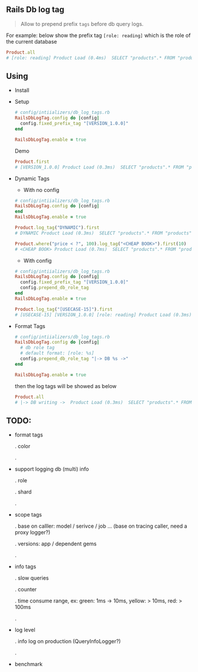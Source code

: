 ## Rails Db log tag

  > Allow to prepend prefix `tags` before db query logs. 

  For example: below show the prefix tag `[role: reading]` which is the role of the current database

  ```ruby
  Product.all
  # [role: reading] Product Load (0.4ms)  SELECT "products".* FROM "products" ...
  ```
## Using

- Install

- Setup

  ```ruby
  # config/intiializers/db_log_tags.rb
  RailsDbLogTag.config do |config|
    config.fixed_prefix_tag "[VERSION_1.0.0]"
  end

  RailsDbLogTag.enable = true
  ```
  
  Demo

  ```ruby
  Product.first
  # [VERSION_1.0.0] Product Load (0.3ms)  SELECT "products".* FROM "products" ...
  ```

- Dynamic Tags

  + With no config

  ```ruby
  # config/intiializers/db_log_tags.rb
  RailsDbLogTag.config do |config|
  end
  RailsDbLogTag.enable = true
  ```

  ```ruby
  Product.log_tag("DYNAMIC").first
  # DYNAMIC Product Load (0.3ms)  SELECT "products".* FROM "products" ...

  Product.where("price < ?", 100).log_tag("<CHEAP BOOK>").first(10)
  # <CHEAP BOOK> Product Load (0.7ms)  SELECT "products".* FROM "products" WHERE (price < 100) ...
  ```

  + With config

  ```ruby
  # config/intiializers/db_log_tags.rb
  RailsDbLogTag.config do |config|
    config.fixed_prefix_tag "[VERSION_1.0.0]"
    config.prepend_db_role_tag
  end
  RailsDbLogTag.enable = true
  ```

  ```ruby
  Product.log_tag("[USECASE-15]").first
  # [USECASE-15] [VERSION_1.0.0] [role: reading] Product Load (0.3ms)  SELECT "products".* FROM "products" ...
  ```

- Format Tags

  ```ruby
  # config/intiializers/db_log_tags.rb
  RailsDbLogTag.config do |config|
    # db role tag
    # default format: [role: %s]
    config.prepend_db_role_tag "|-> DB %s ->"
  end

  RailsDbLogTag.enable = true
  ```

  then the log tags will be showed as below

  ```ruby
  Product.all
  # |-> DB writing ->  Product Load (0.3ms)  SELECT "products".* FROM "products" ...
  ```

## TODO: 

  + format tags

    . color

    .

  + support logging db (multi) info

    . role

    . shard

    . 

  + scope tags

    . base on calller: model / serivce / job ... (base on tracing caller, need a proxy logger?)

    . versions: app / dependent gems 

    .

  + info tags

    . slow queries 

    . counter

    . time consume range, ex: green: 1ms -> 10ms, yellow: > 10ms, red: > 100ms

    .

  + log level

    . info log on production (QueryInfoLogger?)

    .

  + benchmark